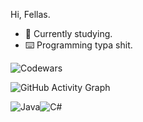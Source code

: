 Hi, Fellas.

- 💼 Currently studying.
- ⌨️ Programming typa shit.



![Codewars](https://www.codewars.com/users/Yolomeus/badges/large)

![GitHub Activity Graph](https://github-readme-activity-graph.vercel.app/graph?username=MaxKirchrath&theme=github)

![Java](https://img.shields.io/badge/Java-ED8B00?style=for-the-badge&logo=java&logoColor=white)![C#](https://img.shields.io/badge/C%23-239120?style=for-the-badge&logo=c-sharp&logoColor=white)

